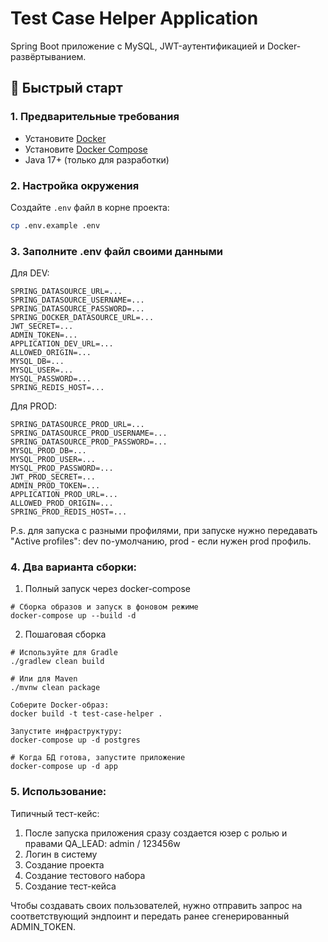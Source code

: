 # Test Case Helper Application

Spring Boot приложение с MySQL, JWT-аутентификацией и Docker-развёртыванием.

## 🚀 Быстрый старт

### 1. Предварительные требования
- Установите [Docker](https://docs.docker.com/get-docker/)
- Установите [Docker Compose](https://docs.docker.com/compose/install/)
- Java 17+ (только для разработки)

### 2. Настройка окружения

Создайте `.env` файл в корне проекта:

```bash
cp .env.example .env
```
### 3. Заполните .env файл своими данными

Для DEV:
```
SPRING_DATASOURCE_URL=...
SPRING_DATASOURCE_USERNAME=...
SPRING_DATASOURCE_PASSWORD=...
SPRING_DOCKER_DATASOURCE_URL=...
JWT_SECRET=...
ADMIN_TOKEN=...
APPLICATION_DEV_URL=...
ALLOWED_ORIGIN=...
MYSQL_DB=...
MYSQL_USER=...
MYSQL_PASSWORD=...
SPRING_REDIS_HOST=...
```
Для PROD:
```
SPRING_DATASOURCE_PROD_URL=...
SPRING_DATASOURCE_PROD_USERNAME=...
SPRING_DATASOURCE_PROD_PASSWORD=...
MYSQL_PROD_DB=...
MYSQL_PROD_USER=...
MYSQL_PROD_PASSWORD=...
JWT_PROD_SECRET=...
ADMIN_PROD_TOKEN=...
APPLICATION_PROD_URL=...
ALLOWED_PROD_ORIGIN=...
SPRING_PROD_REDIS_HOST=...
```
P.s. для запуска с разными профилями, при запуске нужно передавать "Active profiles": dev по-умолчанию, prod - если нужен prod профиль.

### 4. Два варианта сборки:

1) Полный запуск через docker-compose

```
# Сборка образов и запуск в фоновом режиме
docker-compose up --build -d
```
2) Пошаговая сборка

```
# Используйте для Gradle
./gradlew clean build

# Или для Maven
./mvnw clean package

Соберите Docker-образ:
docker build -t test-case-helper .

Запустите инфраструктуру:
docker-compose up -d postgres

# Когда БД готова, запустите приложение
docker-compose up -d app
```
### 5. Использование:

Типичный тест-кейс:
1) После запуска приложения сразу создается юзер с ролью и правами QA_LEAD: admin / 123456w
2) Логин в систему
3) Создание проекта
4) Создание тестового набора
5) Создание тест-кейса

Чтобы создавать своих пользователей, нужно отправить запрос на соответствующий эндпоинт и передать ранее сгенерированный ADMIN_TOKEN.
